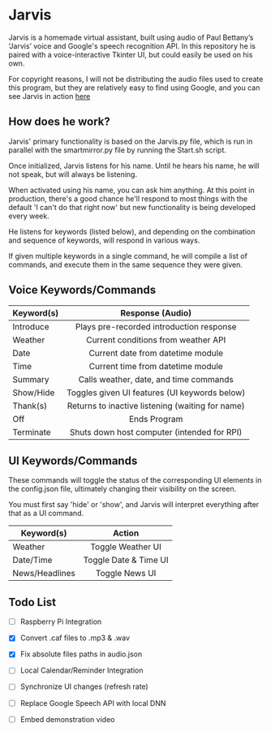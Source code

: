 # Jarvis #

Jarvis is a homemade virtual assistant, built using audio of Paul Bettany’s ‘Jarvis’ voice and Google's speech recognition API. In this repository he is paired with a voice-interactive Tkinter UI, but could easily be used on his own.

For copyright reasons, I will not be distributing the audio files used to create this program, but they are relatively easy to find using Google, and you can see Jarvis in action [here](https://youtu.be/CrxmwC2pocQ)


## How does he work? ##

Jarvis' primary functionality is based on the Jarvis.py file, which is run in parallel with the smartmirror.py file by running the Start.sh script.

Once initialized, Jarvis listens for his name. Until he hears his name, he will not speak, but will always be listening.

When activated using his name, you can ask him anything. At this point in production, there's a good chance he'll respond to most things with the default 'I can't do that right now' but new functionality is being developed every week. 

He listens for keywords (listed below), and depending on the combination and sequence of keywords, will respond in various ways.

If given multiple keywords in a single command, he will compile a list of commands, and execute them in the same sequence they were given.


## Voice Keywords/Commands ##

| Keyword(s)    | Response  (Audio)                                |
| ------------- |:------------------------------------------------:|
| Introduce     | Plays pre-recorded introduction response         |
| Weather       | Current conditions from weather API              |
| Date          | Current date from datetime module                |
| Time          | Current time from datetime module                |
| Summary       | Calls weather, date, and time commands           |
| Show/Hide     | Toggles given UI features (UI keywords below)    |
| Thank(s)      | Returns to inactive listening (waiting for name) |
| Off           | Ends Program                                     |
| Terminate     | Shuts down host computer (intended for RPI)      |



## UI Keywords/Commands ##

These commands will toggle the status of the corresponding UI elements in the config.json file, ultimately changing their visibility on the screen.

You must first say 'hide' or 'show', and Jarvis will interpret everything after that as a UI command.

| Keyword(s)    | Action                  |
| ------------- |:-----------------------:|
| Weather       | Toggle Weather UI       |
| Date/Time     | Toggle Date & Time UI   |
| News/Headlines| Toggle News UI          |



## Todo List ##

- [ ] Raspberry Pi Integration
- [x] Convert .caf files to .mp3 & .wav
- [x] Fix absolute files paths in audio.json
- [ ] Local Calendar/Reminder Integration
- [ ] Synchronize UI changes (refresh rate)
- [ ] Replace Google Speech API with local DNN
- [ ] Embed demonstration video


